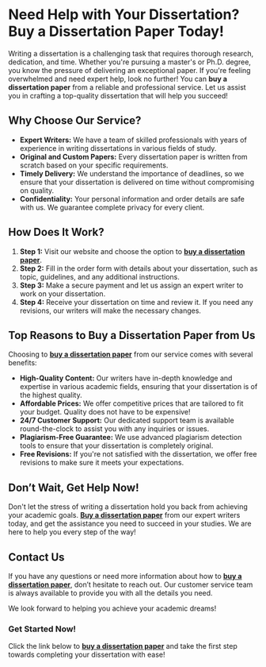 # Need Help with Your Dissertation? Buy a Dissertation Paper Today!

Writing a dissertation is a challenging task that requires thorough research, dedication, and time. Whether you're pursuing a master's or Ph.D. degree, you know the pressure of delivering an exceptional paper. If you're feeling overwhelmed and need expert help, look no further! You can **buy a dissertation paper** from a reliable and professional service. Let us assist you in crafting a top-quality dissertation that will help you succeed!

## Why Choose Our Service?

- **Expert Writers:** We have a team of skilled professionals with years of experience in writing dissertations in various fields of study.
- **Original and Custom Papers:** Every dissertation paper is written from scratch based on your specific requirements.
- **Timely Delivery:** We understand the importance of deadlines, so we ensure that your dissertation is delivered on time without compromising on quality.
- **Confidentiality:** Your personal information and order details are safe with us. We guarantee complete privacy for every client.

## How Does It Work?

1. **Step 1:** Visit our website and choose the option to [**buy a dissertation paper**](https://tinyurl.com/topessay?keyword=buy+a+dissertation+paper).
2. **Step 2:** Fill in the order form with details about your dissertation, such as topic, guidelines, and any additional instructions.
3. **Step 3:** Make a secure payment and let us assign an expert writer to work on your dissertation.
4. **Step 4:** Receive your dissertation on time and review it. If you need any revisions, our writers will make the necessary changes.

## Top Reasons to Buy a Dissertation Paper from Us

Choosing to [**buy a dissertation paper**](https://tinyurl.com/topessay?keyword=buy+a+dissertation+paper) from our service comes with several benefits:

- **High-Quality Content:** Our writers have in-depth knowledge and expertise in various academic fields, ensuring that your dissertation is of the highest quality.
- **Affordable Prices:** We offer competitive prices that are tailored to fit your budget. Quality does not have to be expensive!
- **24/7 Customer Support:** Our dedicated support team is available round-the-clock to assist you with any inquiries or issues.
- **Plagiarism-Free Guarantee:** We use advanced plagiarism detection tools to ensure that your dissertation is completely original.
- **Free Revisions:** If you're not satisfied with the dissertation, we offer free revisions to make sure it meets your expectations.

## Don’t Wait, Get Help Now!

Don't let the stress of writing a dissertation hold you back from achieving your academic goals. [**Buy a dissertation paper**](https://tinyurl.com/topessay?keyword=buy+a+dissertation+paper) from our expert writers today, and get the assistance you need to succeed in your studies. We are here to help you every step of the way!

## Contact Us

If you have any questions or need more information about how to [**buy a dissertation paper**](https://tinyurl.com/topessay?keyword=buy+a+dissertation+paper), don’t hesitate to reach out. Our customer service team is always available to provide you with all the details you need.

We look forward to helping you achieve your academic dreams!

### Get Started Now!

Click the link below to [**buy a dissertation paper**](https://tinyurl.com/topessay?keyword=buy+a+dissertation+paper) and take the first step towards completing your dissertation with ease!

